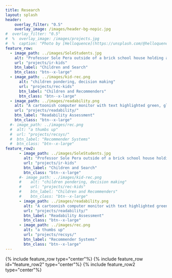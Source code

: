 ```yaml
---
title: Research
layout: splash
header:
    overlay_filter: "0.5"
    overlay_image: /images/header-bg-nopic.jpg
#  overlay_filter: "0.5"
#  %  overlay_image: /images/projects.jpg
#  %  caption: "Photo by [Helloquence](https://unsplash.com/@helloquence) on [Unsplash](https://unsplash.com/photos/5fNmWej4tAA)"
feature_row:
  - image_path: ../images/SoleStudents.jpg
    alt: "Professor Sole Pera outside of a brick school house holding a laptop with two adult students standing with her, looking at the laptop"
    url: "projects/ir-kids"
    btn_label: "Children and Search"
    btn_class: "btn--x-large"
  - image_path: ../images/kid-rec.png
      alt: "children pondering, decision making"
      url: "projects/rec-kids"
      btn_label: "Children and Recommenders"
      btn_class: "btn--x-large"
  - image_path: ../images/readability.png
    alt: "A cartoonish computer monitor with text highlighted green, glasses in the upper left hand corner"
    url: "projects/readability/"
    btn_label: "Readability Assessment"
    btn_class: "btn--x-large"
  #- image_path: ../images/rec.png
  #  alt: "a thumbs up"
  #  url: "projects/recsys/"
  #  btn_label: "Recommender Systems"
  #  btn_class: "btn--x-large"
feature_row2:
      - image_path: ../images/SoleStudents.jpg
        alt: "Professor Sole Pera outside of a brick school house holding a laptop with two adult students standing with her, looking at the laptop"
        url: "projects/ir-kids"
        btn_label: "Children and Search"
        btn_class: "btn--x-large"
      #- image_path: ../images/kid-rec.png
      #    alt: "children pondering, decision making"
      #    url: "projects/rec-kids"
      #    btn_label: "Children and Recommenders"
      #    btn_class: "btn--x-large"
      - image_path: ../images/readability.png
        alt: "A cartoonish computer monitor with text highlighted green, glasses in the upper left hand corner"
        url: "projects/readability/"
        btn_label: "Readability Assessment"
        btn_class: "btn--x-large"
      - image_path: ../images/rec.png
        alt: "a thumbs up"
        url: "projects/recsys/"
        btn_label: "Recommender Systems"
        btn_class: "btn--x-large"
---
```


{% include feature_row type="center"%}
{% include feature_row id="feature_row2" type="center"%}
{% include feature_row2 type="center"%}
